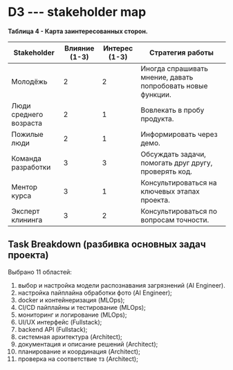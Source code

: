 # D3 --- stakeholder map

**Таблица 4 - Карта заинтересованных сторон.**

| Stakeholder          | Влияние (1-3) | Интерес (1-3) | Стратегия работы                     |
|----------------------|---------------|---------------|--------------------------------------|
| Молодёжь             | 2             | 2             | Иногда спрашивать мнение, давать попробовать новые функции. |
| Люди среднего возраста | 2           | 1             | Вовлекать в пробу продукта.          |
| Пожилые люди         | 2             | 1             | Информировать через демо.            |
| Команда разработки   | 3             | 3             | Обсуждать задачи, помогать друг другу, проверять код. |
| Ментор курса         | 3             | 1             | Консультироваться на ключевых этапах проекта. |
| Эксперт клининга     | 3             | 2             | Консультироваться по вопросам точности. |

## Task Breakdown (разбивка основных задач проекта)

Выбрано 11 областей:

1. выбор и настройка модели распознавания загрязнений (AI Engineer).
2. настройка пайплайна обработки фото (AI Engineer);
3. docker и контейнеризация (MLOps);
4. CI/CD пайплайны и тестирование (MLOps);
5. мониторинг и логирование (MLOps);
6. UI/UX интерфейс (Fullstack);
7. backend API (Fullstack);
8. системная архитектура (Architect);
9. документация и описание решений (Architect);
10. планирование и координация (Architect);
11. проверка на соответствие тз (Architect);

